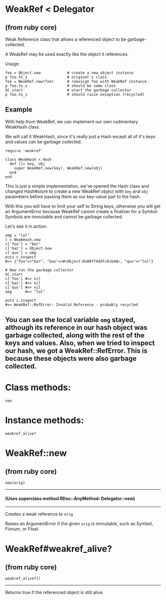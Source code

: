 # WeakRef < Delegator

(from ruby core)
---
Weak Reference class that allows a referenced object to be garbage-collected.

A WeakRef may be used exactly like the object it references.

Usage:

    foo = Object.new            # create a new object instance
    p foo.to_s                  # original's class
    foo = WeakRef.new(foo)      # reassign foo with WeakRef instance
    p foo.to_s                  # should be same class
    GC.start                    # start the garbage collector
    p foo.to_s                  # should raise exception (recycled)

## Example

With help from WeakRef, we can implement our own rudimentary WeakHash class.

We will call it WeakHash, since it's really just a Hash except all of it's
keys and values can be garbage collected.

    require 'weakref'

    class WeakHash < Hash
      def []= key, obj
        super WeakRef.new(key), WeakRef.new(obj)
      end
    end

This is just a simple implementation, we've opened the Hash class and changed
Hash#store to create a new WeakRef object with `key` and `obj` parameters
before passing them as our key-value pair to the hash.

With this you will have to limit your self to String keys, otherwise you will
get an ArgumentError because WeakRef cannot create a finalizer for a Symbol.
Symbols are immutable and cannot be garbage collected.

Let's see it in action:

    omg = "lol"
    c = WeakHash.new
    c['foo'] = "bar"
    c['baz'] = Object.new
    c['qux'] = omg
    puts c.inspect
    #=> {"foo"=>"bar", "baz"=>#<Object:0x007f4ddfc6cb48>, "qux"=>"lol"}

    # Now run the garbage collector
    GC.start
    c['foo'] #=> nil
    c['baz'] #=> nil
    c['qux'] #=> nil
    omg      #=> "lol"

    puts c.inspect
    #=> WeakRef::RefError: Invalid Reference - probably recycled

You can see the local variable `omg` stayed, although its reference in our
hash object was garbage collected, along with the rest of the keys and values.
Also, when we tried to inspect our hash, we got a WeakRef::RefError. This is
because these objects were also garbage collected.
---
# Class methods:

    new

# Instance methods:

    weakref_alive?

# WeakRef::new

(from ruby core)
---
    new(orig)

---

#### (Uses superclass method RDoc::AnyMethod: Delegator::new)
---

Creates a weak reference to `orig`

Raises an ArgumentError if the given `orig` is immutable, such as Symbol,
Fixnum, or Float.


# WeakRef#weakref_alive?

(from ruby core)
---
    weakref_alive?()

---

Returns true if the referenced object is still alive.


